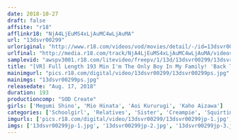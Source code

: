 ```yaml
---
date: 2018-10-27
draft: false
affsite: "r18"
afflinkr18: "NjA4LjEuMS4xLjAuMC4wLjAuMA"
url: "13dsvr00299"
urloriginal: "http://www.r18.com/videos/vod/movies/detail/-/id=13dsvr00299"
urlfinal: "http://media.r18.com/track/NjA4LjEuMS4xLjAuMC4wLjAuMA/videos/vod/movies/detail/-/id=13dsvr00299"
samplevid: "awspv3001.r18.com/litevideo/freepv/1/13d/13dsvr00299/13dsvr00299_dmb_w.mp4"
title: "[VR] Full Length 193 Min I'm The Only Boy In My Family! 'Back To Back Morning Fuck Lifestyle With 4 Sisters' 2"
mainimgurl: "pics.r18.com/digital/video/13dsvr00299/13dsvr00299ps.jpg"
mainimgs: "13dsvr00299ps.jpg"
releasedate: "Aug. 17, 2018"
duration: 193
productioncomp: "SOD Create"
girls: ['Megumi Shino', 'Mio Hinata', 'Aoi Kururugi', 'Kaho Aizawa']
categories: ['Schoolgirl', 'Relatives', 'Sister', 'Creampie', 'Squirting', 'VR Exclusive']
imgurls: ['pics.r18.com/digital/video/13dsvr00299/13dsvr00299jp-1.jpg', 'pics.r18.com/digital/video/13dsvr00299/13dsvr00299jp-2.jpg', 'pics.r18.com/digital/video/13dsvr00299/13dsvr00299jp-3.jpg', 'pics.r18.com/digital/video/13dsvr00299/13dsvr00299jp-4.jpg', 'pics.r18.com/digital/video/13dsvr00299/13dsvr00299jp-5.jpg', 'pics.r18.com/digital/video/13dsvr00299/13dsvr00299jp-6.jpg', 'pics.r18.com/digital/video/13dsvr00299/13dsvr00299jp-7.jpg', 'pics.r18.com/digital/video/13dsvr00299/13dsvr00299jp-8.jpg', 'pics.r18.com/digital/video/13dsvr00299/13dsvr00299jp-9.jpg', 'pics.r18.com/digital/video/13dsvr00299/13dsvr00299jp-10.jpg', 'pics.r18.com/digital/video/13dsvr00299/13dsvr00299jp-11.jpg', 'pics.r18.com/digital/video/13dsvr00299/13dsvr00299jp-12.jpg', 'pics.r18.com/digital/video/13dsvr00299/13dsvr00299jp-13.jpg', 'pics.r18.com/digital/video/13dsvr00299/13dsvr00299jp-14.jpg', 'pics.r18.com/digital/video/13dsvr00299/13dsvr00299jp-15.jpg', 'pics.r18.com/digital/video/13dsvr00299/13dsvr00299jp-16.jpg', 'pics.r18.com/digital/video/13dsvr00299/13dsvr00299jp-17.jpg', 'pics.r18.com/digital/video/13dsvr00299/13dsvr00299jp-18.jpg', 'pics.r18.com/digital/video/13dsvr00299/13dsvr00299jp-19.jpg', 'pics.r18.com/digital/video/13dsvr00299/13dsvr00299jp-20.jpg']
imgs: ['13dsvr00299jp-1.jpg', '13dsvr00299jp-2.jpg', '13dsvr00299jp-3.jpg', '13dsvr00299jp-4.jpg', '13dsvr00299jp-5.jpg', '13dsvr00299jp-6.jpg', '13dsvr00299jp-7.jpg', '13dsvr00299jp-8.jpg', '13dsvr00299jp-9.jpg', '13dsvr00299jp-10.jpg', '13dsvr00299jp-11.jpg', '13dsvr00299jp-12.jpg', '13dsvr00299jp-13.jpg', '13dsvr00299jp-14.jpg', '13dsvr00299jp-15.jpg', '13dsvr00299jp-16.jpg', '13dsvr00299jp-17.jpg', '13dsvr00299jp-18.jpg', '13dsvr00299jp-19.jpg', '13dsvr00299jp-20.jpg']
---
```

